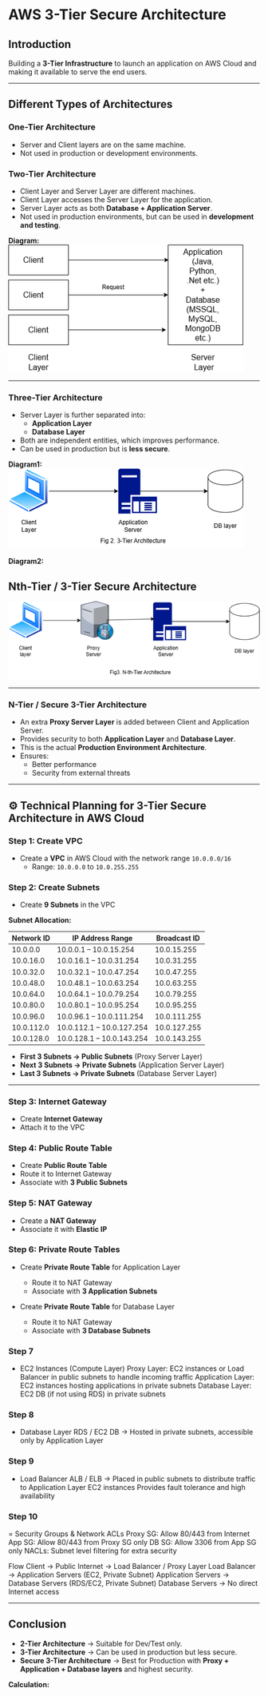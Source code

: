 # AWS 3-Tier Secure Architecture  

##  Introduction  
Building a **3-Tier Infrastructure** to launch an application on AWS Cloud and making it available to serve the end users.  

---

## Different Types of Architectures  

###  One-Tier Architecture  
- Server and Client layers are on the same machine.  
- Not used in production or development environments.  

###  Two-Tier Architecture  
- Client Layer and Server Layer are different machines.  
- Client Layer accesses the Server Layer for the application.  
- Server Layer acts as both **Database + Application Server**.  
- Not used in production environments, but can be used in **development and testing**.  

**Diagram:**  
![2-Tier Architecture](images/2%20tier%20architecture.png)
 

---

###  Three-Tier Architecture  
- Server Layer is further separated into:  
  - **Application Layer**  
  - **Database Layer**  
- Both are independent entities, which improves performance.  
- Can be used in production but is **less secure**.  

**Diagram1:**  
![3-Tier Architecture](images/3%20tier%20architecture.png)




**Diagram2:**  

## Nth-Tier / 3-Tier Secure Architecture

![Nth-Tier Architecture](images/Nth-tier%20architecture.png)

---

###  N-Tier / Secure 3-Tier Architecture  
- An extra **Proxy Server Layer** is added between Client and Application Server.  
- Provides security to both **Application Layer** and **Database Layer**.  
- This is the actual **Production Environment Architecture**.  
- Ensures:  
  - Better performance  
  - Security from external threats  

---

## ⚙ Technical Planning for 3-Tier Secure Architecture in AWS Cloud  

###  Step 1: Create VPC  
- Create a **VPC** in AWS Cloud with the network range `10.0.0.0/16`  
  - Range: `10.0.0.0` to `10.0.255.255`  

###  Step 2: Create Subnets  
- Create **9 Subnets** in the VPC






**Subnet Allocation:**  

| Network ID | IP Address Range | Broadcast ID |
|------------|------------------|--------------|
| 10.0.0.0   | 10.0.0.1 – 10.0.15.254   | 10.0.15.255   |
| 10.0.16.0  | 10.0.16.1 – 10.0.31.254  | 10.0.31.255   |
| 10.0.32.0  | 10.0.32.1 – 10.0.47.254  | 10.0.47.255   |
| 10.0.48.0  | 10.0.48.1 – 10.0.63.254  | 10.0.63.255   |
| 10.0.64.0  | 10.0.64.1 – 10.0.79.254  | 10.0.79.255   |
| 10.0.80.0  | 10.0.80.1 – 10.0.95.254  | 10.0.95.255   |
| 10.0.96.0  | 10.0.96.1 – 10.0.111.254 | 10.0.111.255  |
| 10.0.112.0 | 10.0.112.1 – 10.0.127.254| 10.0.127.255  |
| 10.0.128.0 | 10.0.128.1 – 10.0.143.254| 10.0.143.255  |

- **First 3 Subnets → Public Subnets** (Proxy Server Layer)  
- **Next 3 Subnets → Private Subnets** (Application Server Layer)  
- **Last 3 Subnets → Private Subnets** (Database Server Layer)  

---

###  Step 3: Internet Gateway  
- Create **Internet Gateway**  
- Attach it to the VPC  

###  Step 4: Public Route Table  
- Create **Public Route Table**  
- Route it to Internet Gateway  
- Associate with **3 Public Subnets**  

###  Step 5: NAT Gateway  
- Create a **NAT Gateway**  
- Associate it with **Elastic IP**  

###  Step 6: Private Route Tables  
- Create **Private Route Table** for Application Layer  
  - Route it to NAT Gateway  
  - Associate with **3 Application Subnets**  

- Create **Private Route Table** for Database Layer  
  - Route it to NAT Gateway  
  - Associate with **3 Database Subnets**

###  Step 7
- EC2 Instances (Compute Layer)
Proxy Layer: EC2 instances or Load Balancer in public subnets to handle incoming traffic
Application Layer: EC2 instances hosting applications in private subnets
Database Layer: EC2 DB (if not using RDS) in private subnets

###  Step 8
- Database Layer
  RDS / EC2 DB → Hosted in private subnets, accessible only by Application Layer

###  Step 9
- Load Balancer
  ALB / ELB → Placed in public subnets to distribute traffic to Application Layer EC2 instances
  Provides fault tolerance and high availability

###  Step 10
= Security Groups & Network ACLs
  Proxy SG: Allow 80/443 from Internet
  App SG: Allow 80/443 from Proxy SG only
  DB SG: Allow 3306 from App SG only
  NACLs: Subnet level filtering for extra security

Flow
Client → Public Internet → Load Balancer / Proxy Layer
Load Balancer → Application Servers (EC2, Private Subnet)
Application Servers → Database Servers (RDS/EC2, Private Subnet)
Database Servers → No direct Internet access

---

##  Conclusion  
- **2-Tier Architecture** → Suitable for Dev/Test only.  
- **3-Tier Architecture** → Can be used in production but less secure.  
- **Secure 3-Tier Architecture** → Best for Production with **Proxy + Application + Database layers** and highest security.  


**Calculation:**  
